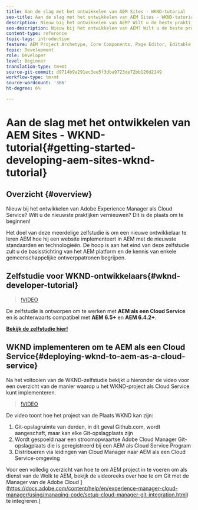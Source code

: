 ```yaml
---
title: Aan de slag met het ontwikkelen van AEM Sites - WKND-tutorial
seo-title: Aan de slag met het ontwikkelen van AEM Sites - WKND-tutorial
description: Nieuw bij het ontwikkelen van AEM? Wilt u de beste praktijken vernieuwen? Dit is de plaats om te beginnen! Het doel van deze meerdelige zelfstudie is om een nieuwe ontwikkelaar te leren AEM hoe hij een website implementeert in AEM met de nieuwste standaarden en technologieën.
seo-description: Nieuw bij het ontwikkelen van AEM? Wilt u de beste praktijken vernieuwen? Dit is de plaats om te beginnen! Het doel van deze meerdelige zelfstudie is om een nieuwe ontwikkelaar te leren AEM hoe hij een website implementeert in AEM met de nieuwste standaarden en technologieën.
content-type: reference
topic-tags: introduction
feature: AEM Project Archetype, Core Components, Page Editor, Editable Templates
topic: Development
role: Developer
level: Beginner
translation-type: tm+mt
source-git-commit: d9714b9a291ec3ee5f3dba9723de72bb120d2149
workflow-type: tm+mt
source-wordcount: '366'
ht-degree: 6%

---
```



# Aan de slag met het ontwikkelen van AEM Sites - WKND-tutorial{#getting-started-developing-aem-sites-wknd-tutorial}

## Overzicht {#overview}

Nieuw bij het ontwikkelen van Adobe Experience Manager als Cloud Service? Wilt u de nieuwste praktijken vernieuwen? Dit is de plaats om te beginnen!

Het doel van deze meerdelige zelfstudie is om een nieuwe ontwikkelaar te leren AEM hoe hij een website implementeert in AEM met de nieuwste standaarden en technologieën. De hoop is aan het eind van deze zelfstudie zult u de basisstichting van het AEM platform en de kennis van enkele gemeenschappelijke ontwerppatronen begrijpen.

## Zelfstudie voor WKND-ontwikkelaars{#wknd-developer-tutorial}

>[!VIDEO](https://video.tv.adobe.com/v/30476?quality=12&learn=on)

De zelfstudie is ontworpen om te werken met **AEM als een Cloud Service** en is achterwaarts compatibel met **AEM 6.5+** en **AEM 6.4.2+**.

**[Bekijk de zelfstudie hier!](https://docs.adobe.com/content/help/en/experience-manager-learn/getting-started-wknd-tutorial-develop/overview.html)**

## WKND implementeren om te AEM als een Cloud Service{#deploying-wknd-to-aem-as-a-cloud-service}

Na het voltooien van de WKND-zelfstudie bekijkt u hieronder de video voor een overzicht van de manier waarop u het WKND-project als Cloud Service kunt implementeren.

>[!VIDEO](https://video.tv.adobe.com/v/30191?quality=12&learn=on)

De video toont hoe het project van de Plaats WKND kan zijn:

1. Git-opslagruimte van derden, in dit geval Github.com, wordt aangeschaft, maar kan elke Git-opslagplaats zijn
2. Wordt gespoeld naar een stroomopwaartse Adobe Cloud Manager Git-opslagplaats die is geregistreerd bij een AEM als Cloud Service Program
3. Distribueren via leidingen van Cloud Manager naar AEM als een Cloud Service-omgeving

Voor een volledig overzicht van hoe te om AEM project in te voeren om als dienst van de Wolk te AEM, bekijk de videoreeks over hoe te om Git met de Manager van de Adobe Cloud ](https://docs.adobe.com/content/help/en/experience-manager-cloud-manager/using/managing-code/setup-cloud-manager-git-integration.html) te integreren.[
